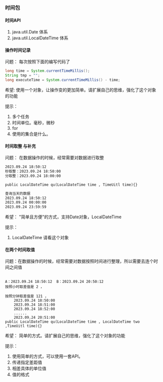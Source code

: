 ### 时间包
#### 时间API
1. java.util.Date 体系
2. java.util.LocalDateTime 体系

#### 操作时间记录
问题： 每次按照下面的编写代码了
```java
long time = System.currentTimeMillis();
String tmp = "";
long executeTime = System.currentTimeMillis() - time;
```
希望:
使用一个对象，让操作变的更加简单。请扩展自己的思维，强化了这个对象的功能

提示：
1. 多个任务
2. 时间单位。毫秒，微秒
3. for
4. 使用的集合是什么。

#### 时间取整 与补充
问题： 在数据操作的时候，经常需要对数据进行取整
```txt
2023.09.24 18:50:12
秒取整：2023.09.24 18:50:00
分取整：2023.09.24 18:00:00

public LocalDateTime qu(LocalDateTime time , TimeUitl time){}

查询当天的数据
2023.09.24 18:50:12
2023.09.24 00:00:00
2023.09.24 23:59:59
```
希望：
"简单且方便"的方式，支持Date对象，LocalDateTime

提示：
1. LocalDateTime 请看这个对象



#### 在两个时间取值
问题：在数据操作的时候，经常需要对数据按照时间进行整理，所以需要去连个时间之间值
```text

A：2023.09.24 18:50:12  B：2023.09.24 20:50:12  
按照小时取差值是 2 ，

按照分钟取差值是 121 ，
    2023.09.24 18:50:00
    2023.09.24 18:51:00
    2023.09.24 18:52:00
    ......
    2023.09.24 20:51:00
public LocalDateTime qu(LocalDateTime time , LocalDateTime two ,TimeUitl time){}
```
希望：
简单的方式。请扩展自己的思维，强化了这个对象的功能

提示：
1. 使用简单的方式，可以使用一套API。
2. 传递指定差距值
3. 相差具体的单位值
4. 值的格式